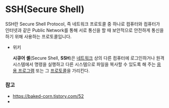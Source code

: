 # SSH(Secure Shell)

SSH란 Secure Shell Protocol, 즉 네트워크 프로토콜 중 하나로 컴퓨터와 컴퓨터가 인터넷과 같은 Public Network를 통해 서로 통신을 할 때 보안적으로 안전하게 통신을 하기 위해 사용하는 프로토콜입니다.



- 위키

  **시큐어 셸**(Secure Shell, **SSH**)은 [네트워크](https://ko.wikipedia.org/wiki/네트워크) 상의 다른 컴퓨터에 로그인하거나 원격 시스템에서 명령을 실행하고 다른 시스템으로 파일을 복사할 수 있도록 해 주는 [응용 프로그램](https://ko.wikipedia.org/wiki/응용_프로그램) 또는 그 [프로토콜](https://ko.wikipedia.org/wiki/통신_프로토콜)을 가리킨다. 



### 참고

- https://baked-corn.tistory.com/52
- 